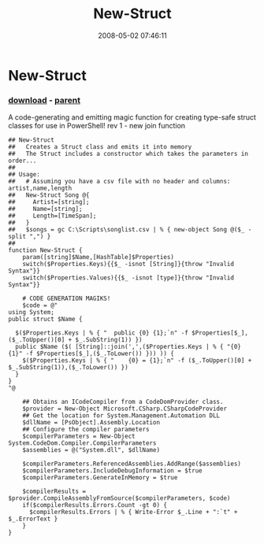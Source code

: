 ﻿---
pid:            190
poster:         pazar
title:          New-Struct
date:           2008-05-02 07:46:11
format:         posh
parent:         143
parent:         143

---

# New-Struct

### [download](190.ps1) - [parent](143.md)

A code-generating and emitting magic function for creating type-safe struct classes for use in PowerShell!
rev 1 - new join function

```posh
## New-Struct
##   Creates a Struct class and emits it into memory
##   The Struct includes a constructor which takes the parameters in order...
## 
## Usage:
##   # Assuming you have a csv file with no header and columns: artist,name,length
##   New-Struct Song @{
##     Artist=[string];
##     Name=[string];
##     Length=[TimeSpan];
##   }
##   $songs = gc C:\Scripts\songlist.csv | % { new-object Song @($_ -split ",") }
##
function New-Struct {
	param([string]$Name,[HashTable]$Properties)
	switch($Properties.Keys){{$_ -isnot [String]}{throw "Invalid Syntax"}}
	switch($Properties.Values){{$_ -isnot [type]}{throw "Invalid Syntax"}}

	# CODE GENERATION MAGIKS!
	$code = @"
using System;
public struct $Name {

  $($Properties.Keys | % { "  public {0} {1};`n" -f $Properties[$_],($_.ToUpper()[0] + $_.SubString(1)) })
  public $Name ($( [String]::join(',',($Properties.Keys | % { "{0} {1}" -f $Properties[$_],($_.ToLower()) })) )) {
    $($Properties.Keys | % { "    {0} = {1};`n" -f ($_.ToUpper()[0] + $_.SubString(1)),($_.ToLower()) })
  }
}
"@

	## Obtains an ICodeCompiler from a CodeDomProvider class.
	$provider = New-Object Microsoft.CSharp.CSharpCodeProvider
	## Get the location for System.Management.Automation DLL
	$dllName = [PsObject].Assembly.Location
	## Configure the compiler parameters
	$compilerParameters = New-Object System.CodeDom.Compiler.CompilerParameters
	$assemblies = @("System.dll", $dllName)

	$compilerParameters.ReferencedAssemblies.AddRange($assemblies)
	$compilerParameters.IncludeDebugInformation = $true
	$compilerParameters.GenerateInMemory = $true

	$compilerResults = $provider.CompileAssemblyFromSource($compilerParameters, $code)
	if($compilerResults.Errors.Count -gt 0) {
	  $compilerResults.Errors | % { Write-Error $_.Line + ":`t" + $_.ErrorText }
	}
}
```
